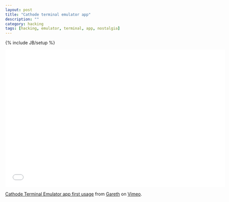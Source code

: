 ```yaml
---
layout: post
title: "Cathode terminal emulator app"
description: ""
category: hacking
tags: [hacking, emulator, terminal, app, nostalgia]
---
```

{% include JB/setup %}

<iframe src="//player.vimeo.com/video/102429700?color=44c764" width="700" height="438" frameborder="0" webkitallowfullscreen mozallowfullscreen allowfullscreen></iframe> <p><a href="http://vimeo.com/102429700">Cathode Terminal Emulator app first usage</a> from <a href="http://vimeo.com/gyaresu">Gareth</a> on <a href="https://vimeo.com">Vimeo</a>.</p>

